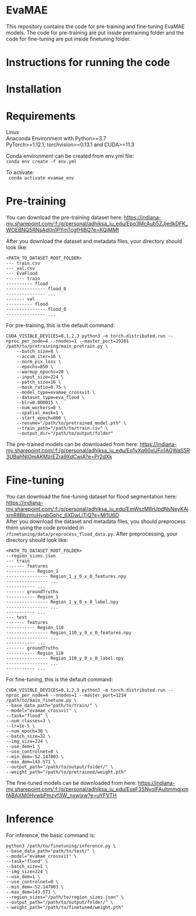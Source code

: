 # EvaMAE

This repository contains the code for pre-training and fine-tuning EvaMAE models. The code for pre-training are put inside pretraining folder and the code for fine-tuning are put inside finetuning folder.  

# Instructions for running the code  

# Installation  
# Requirements
Linux  
Anaconda Environment with Python>=3.7  
PyTorch>=1.12.1, torchvision>=0.13.1 and CUDA>=11.3  

Conda environment can be created from env.yml file:  
``` conda env create -f env.yml ```

To activate:  
``` conda activate evamae_env```  



# Pre-training  
You can download the pre-training dataset here: https://indiana-my.sharepoint.com/:f:/g/personal/adhiksa_iu_edu/Epq3McAub5ZJjedkDFK_WOEBNQ5RNsAd0n1PYmTcgfHjBQ?e=KQjMMt  

After you download the dataset and metadata files, your directory should look like:

```
<PATH_TO_DATASET_ROOT_FOLDER>  
--- train.csv  
--- val.csv  
--- EvaFlood  
------- train  
---------- flood  
--------------- flood_0    
--------------- ...  
------- val  
---------- flood    
--------------- flood_0  
--------------- ...  
```
  
For pre-training, this is the default command:  
```
CUDA_VISIBLE_DEVICES=0,1,2,3 python3 -m torch.distributed.run --nproc_per_node=4 --nnodes=1 --master_port=29201 /path/to/pretraining/main_pretrain.py \
    --batch_size=8 \
    --accum_iter=16 \
    --norm_pix_loss \
    --epochs=850 \
    --warmup_epochs=20 \
    --input_size=224 \
    --patch_size=16 \
    --mask_ratio=0.75 \
    --model_type=evamae_crossvit \
    --dataset_type=eva_flood \
    --blr=0.000015 \
    --num_workers=8 \
    --spatial_mask=1 \
    --start_epoch=800 \
    --resume="/path/to/pretrained_model.pth" \
    --train_path="/path/to/train.csv" \
    --output_dir="/path/to/output/folder" 
```

The pre-trained models can be downloaded from here: https://indiana-my.sharepoint.com/:f:/g/personal/adhiksa_iu_edu/Eq1vXq60xIJFo1AGWaS5R3UBqhNIOmAKMzrEZra9XdCwiA?e=Pr2dXk  

# Fine-tuning  
You can download the fine-tuning dataset for flood segmentation here: https://indiana-my.sharepoint.com/:f:/g/personal/adhiksa_iu_edu/EmWszM8rUpdNsNeyKAjxmR8BbzmuHyqbGphc_6XDwLjTjQ?e=Mi1U6D  
After you download the dataset and metadata files, you should preprocess them using the code provided in ```/finetuning/data/preprocess_flood_data.py```. After preprocessing, your directory should look like:

```
<PATH_TO_DATASET_ROOT_FOLDER>
--region_sizes.json  
--- train  
------- features  
----------- Region_1  
---------------- Region_1_y_0_x_0_features.npy  
---------------- ...  
----------- ...  
------- groundTruths  
----------- Region_1  
---------------- Region_1_y_0_x_0_label.npy  
---------------- ...  
----------- ...  
--- test  
------- features  
----------- Region_110  
---------------- Region_110_y_0_x_0_features.npy  
---------------- ...  
----------- ...  
------- groundTruths  
----------- Region_110  
---------------- Region_110_y_0_x_0_label.npy  
---------------- ...  
----------- ...  
```
  
For fine-tuning, this is the default command:  

```
CUDA_VISIBLE_DEVICES=0,1,2,3 python3 -m torch.distributed.run --nproc_per_node=4 --nnodes=1 --master_port=1234 /path/to/main_finetune.py \  
--base_data_path="path/to/train/" \
--model="evamae_crossvit" \
--task="flood" \
--num_classes=3 \
--lr=1e-5 \
--num_epoch=30 \
--batch_size=32 \
--img_size=224 \
--use_dem=1 \
--use_controlnet=0 \
--min_dem=-52.147003 \
--max_dem=143.571 \
--output_path="/path/to/output/folder/" \
--weight_path="/path/to/pretrained/weight.pth"
```

The fine-tuned models can be downloaded from here: https://indiana-my.sharepoint.com/:f:/g/personal/adhiksa_iu_edu/EseF3SNyoIFAultmmqjxmfABAXM0HvwbPmzyf3W_nxwjxw?e=uYFVTH  

# Inference  
For inference, the basic command is:  

```
python3 /path/to/finetuning/inference.py \  
--base_data_path="path/to/test/" \  
--model="evamae_crossvit" \  
--task="flood" \  
--batch_size=1 \  
--img_size=224 \  
--use_dem=1 \  
--use_controlnet=0 \  
--min_dem=-52.147003 \  
--max_dem=143.571 \  
--region_sizes="/path/to/region_sizes.json" \
--output_path="/path/to/output/folder/" \  
--weight_path="/path/to/finetuned/weight.pth"  
```

